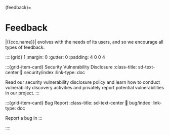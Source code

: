 (feedback)=
# Feedback


|{{ccc.name}}| evolves with the needs of its users,
and so we encourage all types of feedback. 


::::{grid} 1
:margin: 0
:gutter: 0
:padding: 4 0 0 4


:::{grid-item-card} Security Vulnerability Disclosure
:class-title: sd-text-center
:link: security/index
:link-type: doc

Read our security vulnerability disclosure policy
and learn how to conduct vulnerability discovery activities
and privately report potential vulnerabilities
in our project.
:::


:::{grid-item-card} Bug Report
:class-title: sd-text-center
:link: bug/index
:link-type: doc

Report a bug in 
:::

::::